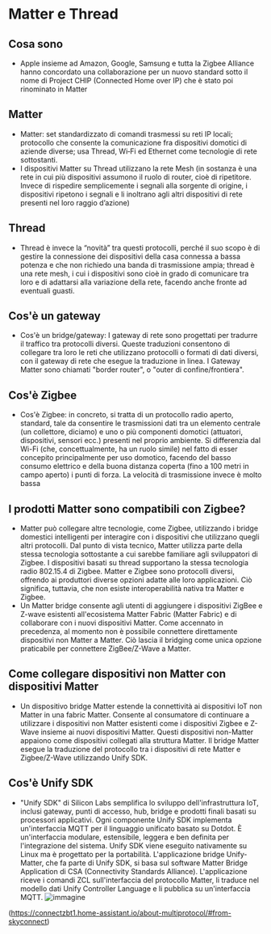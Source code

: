 # Matter e Thread
## Cosa sono
- Apple insieme ad Amazon, Google, Samsung e tutta la Zigbee Alliance hanno concordato una collaborazione per un nuovo standard sotto il nome di Project CHIP (Connected Home over IP) che è stato poi rinominato in Matter
## Matter
- Matter: set standardizzato di comandi trasmessi su reti IP locali; protocollo che consente la comunicazione fra dispositivi domotici di aziende diverse; usa Thread, Wi‑Fi ed Ethernet come tecnologie di rete sottostanti.
- I dispositivi Matter su Thread utilizzano la rete Mesh (in sostanza è una rete in cui più dispositivi assumono il ruolo di router, cioè di ripetitore. Invece di rispedire semplicemente i segnali alla sorgente di origine, i dispositivi ripetono i segnali e li inoltrano agli altri dispositivi di rete presenti nel loro raggio d’azione)
## Thread
- Thread è invece la “novità” tra questi protocolli, perché il suo scopo è di gestire la connessione dei dispositivi della casa connessa a bassa potenza e che non richiedo una banda di trasmissione ampia; thread è una rete mesh, i cui i dispositivi sono cioè in grado di comunicare tra loro e di adattarsi alla variazione della rete, facendo anche fronte ad eventuali guasti.
## Cos'è un gateway
- Cos'è un bridge/gateway: I gateway di rete sono progettati per tradurre il traffico tra protocolli diversi. Queste traduzioni consentono di collegare tra loro le reti che utilizzano protocolli o formati di dati diversi, con il gateway di rete che esegue la traduzione in linea. I Gateway Matter sono chiamati "border router", o "outer di confine/frontiera".
## Cos'è Zigbee
- Cos'è Zigbee: in concreto, si tratta di un protocollo radio aperto, standard, tale da consentire le trasmissioni dati tra un elemento centrale (un collettore, diciamo) e uno o più componenti domotici (attuatori, dispositivi, sensori ecc.) presenti nel proprio ambiente. Si differenzia dal Wi-Fi (che, concettualmente, ha un ruolo simile) nel fatto di esser concepito principalmente per uso domotico, facendo del basso consumo elettrico e della buona distanza coperta (fino a 100 metri in campo aperto) i punti di forza. La velocità di trasmissione invece è molto bassa
## I prodotti Matter sono compatibili con Zigbee?
- Matter può collegare altre tecnologie, come Zigbee, utilizzando i bridge domestici intelligenti per interagire con i dispositivi che utilizzano quegli altri protocolli. Dal punto di vista tecnico, Matter utilizza parte della stessa tecnologia sottostante a cui sarebbe familiare agli sviluppatori di Zigbee. I dispositivi basati su thread supportano la stessa tecnologia radio 802.15.4 di Zigbee. Matter e Zigbee sono protocolli diversi, offrendo ai produttori diverse opzioni adatte alle loro applicazioni. Ciò significa, tuttavia, che non esiste interoperabilità nativa tra Matter e Zigbee.
- Un Matter bridge consente agli utenti di aggiungere i dispositivi ZigBee e Z-wave esistenti all'ecosistema Matter Fabric (Matter Fabric) e di collaborare con i nuovi dispositivi Matter. Come accennato in precedenza, al momento non è possibile connettere direttamente dispositivi non Matter a Matter. Ciò lascia il bridging come unica opzione praticabile per connettere ZigBee/Z-Wave a Matter.
## Come collegare dispositivi non Matter con dispositivi Matter
- Un dispositivo bridge Matter estende la connettività ai dispositivi IoT non Matter in una fabric Matter. Consente al consumatore di continuare a utilizzare i dispositivi non Matter esistenti come i dispositivi Zigbee e Z-Wave insieme ai nuovi dispositivi Matter. Questi dispositivi non-Matter appaiono come dispositivi collegati alla struttura Matter. Il bridge Matter esegue la traduzione del protocollo tra i dispositivi di rete Matter e Zigbee/Z-Wave utilizzando Unify SDK.
## Cos'è Unify SDK
- "Unify SDK" di Silicon Labs semplifica lo sviluppo dell'infrastruttura IoT, inclusi gateway, punti di accesso, hub, bridge e prodotti finali basati su processori applicativi. Ogni componente Unify SDK implementa un'interfaccia MQTT per il linguaggio unificato basato su Dotdot. È un'interfaccia modulare, estensibile, leggera e ben definita per l'integrazione del sistema. Unify SDK viene eseguito nativamente su Linux ma è progettato per la portabilità. L'applicazione bridge Unify-Matter, che fa parte di Unify SDK, si basa sul software Matter Bridge Application di CSA (Connectivity Standards Alliance). L'applicazione riceve i comandi ZCL sull'interfaccia del protocollo Matter, li traduce nel modello dati Unify Controller Language e li pubblica su un'interfaccia MQTT.
![immagine](https://github.com/scipioni/beesensor/assets/174588344/7a6b0d3d-b113-45f7-a836-5f98d8d76d34)

(https://connectzbt1.home-assistant.io/about-multiprotocol/#from-skyconnect)
